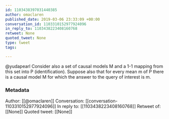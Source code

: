 ```yaml
---
id: 1103438397031440385
author: omaclaren
published_date: 2019-03-06 23:33:09 +00:00
conversation_id: 1103310152977924096
in_reply_to: 1103438223408160768
retweet: None
quoted_tweet: None
type: tweet
tags:

---
```


@yudapearl Consider also a set of causal models M and a 1-1 mapping from this set into P (identification). Suppose also that for every mean m of P there is a causal model M for which the answer to the query of interest is m.

### Metadata

Author: [[@omaclaren]]
Conversation: [[conversation-1103310152977924096]]
In reply to: [[1103438223408160768]]
Retweet of: [[None]]
Quoted tweet: [[None]]

